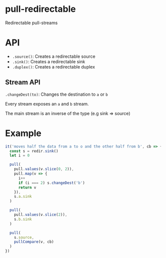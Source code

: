 # pull-redirectable

Redirectable pull-streams

# API

 - `.source()`: Creates a redirectable source
 - `.sink()`: Creates a redirectable sink
 - `.duplex()`: Creates a redirectable duplex

## Stream API

`.changeDest(to)`: Changes the destination to `a` or `b`

Every stream exposes an `a` and `b` stream.

The main stream is an inverse of the type (e.g sink => source)

# Example

```js
it('moves half the data from a to o and the other half from b', cb => {
  const s = redir.sink()
  let i = 0

  pull(
    pull.values(v.slice(0, 2)),
    pull.map(v => {
      i++
      if (i === 2) s.changeDest('b')
      return v
    }),
    s.a.sink
  )

  pull(
    pull.values(v.slice(2)),
    s.b.sink
  )

  pull(
    s.source,
    pullCompare(v, cb)
  )
})
```
